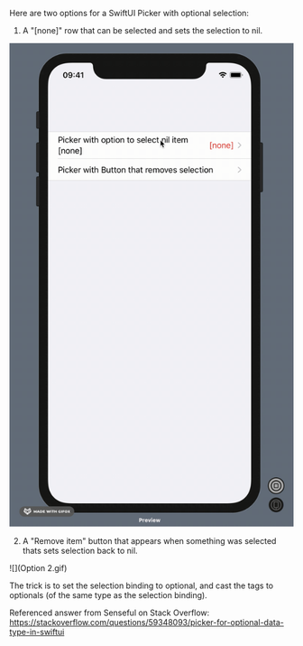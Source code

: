 Here are two options for a SwiftUI Picker with optional selection:

1. A "[none]" row that can be selected and sets the selection to nil.

![](Option1.gif)

2. A "Remove item" button that appears when something was selected thats sets selection back to nil.

![](Option 2.gif)

The trick is to set the selection binding to optional, and cast the tags to optionals (of the same type as the selection binding).

Referenced answer from Senseful on Stack Overflow:
https://stackoverflow.com/questions/59348093/picker-for-optional-data-type-in-swiftui

